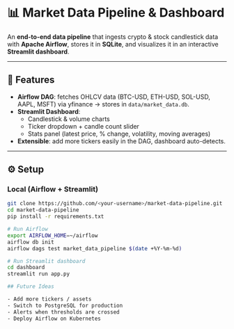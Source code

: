 # 📊 Market Data Pipeline & Dashboard

An **end-to-end data pipeline** that ingests crypto & stock candlestick data with **Apache Airflow**, stores it in **SQLite**, and visualizes it in an interactive **Streamlit dashboard**.

---

## 🚀 Features
- **Airflow DAG**: fetches OHLCV data (BTC-USD, ETH-USD, SOL-USD, AAPL, MSFT) via yfinance → stores in `data/market_data.db`.
- **Streamlit Dashboard**: 
  - Candlestick & volume charts  
  - Ticker dropdown + candle count slider  
  - Stats panel (latest price, % change, volatility, moving averages)  
- **Extensible**: add more tickers easily in the DAG, dashboard auto-detects.

---

## ⚙️ Setup

### Local (Airflow + Streamlit)
```bash
git clone https://github.com/<your-username>/market-data-pipeline.git
cd market-data-pipeline
pip install -r requirements.txt

# Run Airflow
export AIRFLOW_HOME=~/airflow
airflow db init
airflow dags test market_data_pipeline $(date +%Y-%m-%d)

# Run Streamlit dashboard
cd dashboard
streamlit run app.py

## Future Ideas

- Add more tickers / assets  
- Switch to PostgreSQL for production  
- Alerts when thresholds are crossed  
- Deploy Airflow on Kubernetes  
